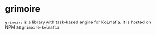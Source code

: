 # grimoire

`grimoire` is a library with task-based engine for KoLmafia. It is hosted on NPM as `grimoire-kolmafia`.
